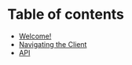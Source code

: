 # Table of contents

* [Welcome!](README.md)
* [Navigating the Client](navigating-the-client.md)
* [API](api.md)

